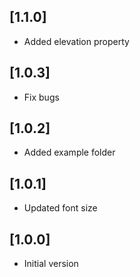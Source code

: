 ## [1.1.0]

- Added elevation property

## [1.0.3] 

- Fix bugs

## [1.0.2] 

- Added example folder
## [1.0.1] 

- Updated font size

## [1.0.0] 

- Initial version

